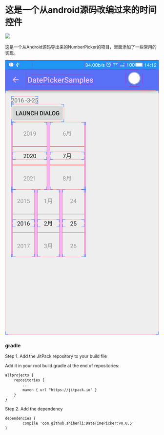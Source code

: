 # 这是一个从android源码改编过来的时间控件
[![](https://jitpack.io/v/shibenli/DateTimePicker.svg)](https://jitpack.io/#shibenli/DateTimePicker)

这是一个从Android源码导出来的NumberPicker的项目，里面添加了一些常用的实现。

![image](https://github.com/shibenli/DateTimePicker/blob/dev-PickerLikeIOS/Screenshot/device-2016-03-25-141256.png)

### gradle
Step 1. Add the JitPack repository to your build file

Add it in your root build.gradle at the end of repositories:

	allprojects {
		repositories {
			...
			maven { url "https://jitpack.io" }
		}
	}
Step 2. Add the dependency

	dependencies {
	        compile 'com.github.shibenli:DateTimePicker:v0.0.5'
	}
